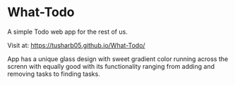 # What-Todo
A simple Todo web app for the rest of us.

Visit at: https://tusharb05.github.io/What-Todo/

App has a unique glass design with sweet gradient color running across the screnn with equally good with its functionality ranging from adding and removing tasks to finding tasks.
